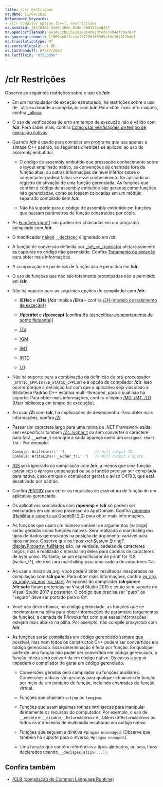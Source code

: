 ```yaml
---
title: /clr Restrições
ms.date: 11/04/2016
helpviewer_keywords:
- /clr compiler option [C++], restrictions
ms.assetid: 385f6462-2c68-46d6-810e-469553ead447
ms.openlocfilehash: 641e83cb85b6282e8c4c82dfed8c4b44fc4a7e8f
ms.sourcegitcommit: 1f009ab0f2cc4a177f2d1353d5a38f164612bdb1
ms.translationtype: MT
ms.contentlocale: pt-BR
ms.lasthandoff: 07/27/2020
ms.locfileid: "87223896"
---
```

# <a name="clr-restrictions"></a>/clr Restrições

Observe as seguintes restrições sobre o uso de **/clr**:

- Em um manipulador de exceção estruturado, há restrições sobre o uso de `_alloca` durante a compilação com **/clr**. Para obter mais informações, confira [_alloca](../../c-runtime-library/reference/alloca.md).

- O uso de verificações de erro em tempo de execução não é válido com **/clr**. Para saber mais, confira [Como usar verificações de tempo de execução nativas](/visualstudio/debugger/how-to-use-native-run-time-checks).

- Quando **/clr** é usado para compilar um programa que usa apenas a sintaxe C++ padrão, as seguintes diretrizes se aplicam ao uso do assembly embutido:

  - O código de assembly embutido que pressupõe conhecimento sobre o layout empilhado nativo, as convenções de chamada fora da função atual ou outras informações de nível inferior sobre o computador poderá falhar se esse conhecimento for aplicado ao registro de ativação de uma função gerenciada. As funções que contêm o código de assembly embutido são geradas como funções não gerenciadas, como se fossem colocadas em um módulo separado compilado sem **/clr**.

  - Não há suporte para o código de assembly embutido em funções que passam parâmetros de função construídos por cópia.

- As [Funções vprintf](../../c-runtime-library/vprintf-functions.md) não podem ser chamadas em um programa compilado com **/clr**.

- O modificador [naked](../../cpp/naked-cpp.md) [__declspec](../../cpp/declspec.md) é ignorado em /clr.

- A função de conversão definida por [_set_se_translator](../../c-runtime-library/reference/set-se-translator.md) afetará somente as capturas no código não gerenciado. Confira [Tratamento de exceção](../../extensions/exception-handling-cpp-component-extensions.md) para obter mais informações.

- A comparação de ponteiros de função não é permitida em **/clr**.

- O uso de funções que não são totalmente prototipadas não é permitido em **/clr**.

- Não há suporte para as seguintes opções do compilador com **/clr**:

  - **/EHsc** e **/EHs** [**/clr** implica **/EHa** – confira [/EH (modelo de tratamento de exceção)](eh-exception-handling-model.md)]

  - **/fp:strict** e **/fp:except** [confira [/fp (especificar comportamento de ponto flutuante)](fp-specify-floating-point-behavior.md)]

  - [/Zd](z7-zi-zi-debug-information-format.md)

  - [/GM](gm-enable-minimal-rebuild.md)

  - [/MT](md-mt-ld-use-run-time-library.md)

  - [/RTC](rtc-run-time-error-checks.md)

  - [/ZI](z7-zi-zi-debug-information-format.md)

- Não há suporte para a combinação da definição de pré-processador `_STATIC_CPPLIB` (`/D_STATIC_CPPLIB`) e a opção do compilador **/clr**. Isso ocorre porque a definição faz com que o aplicativo seja vinculado à Biblioteca Padrão C++ estática multi-threaded, para a qual não há suporte. Para obter mais informações, confira o tópico [/MD, /MT, /LD (Usar biblioteca em tempo de execução)](md-mt-ld-use-run-time-library.md).

- Ao usar **/Zi** com **/clr**, há implicações de desempenho. Para obter mais informações, confira [/Zi](z7-zi-zi-debug-information-format.md).

- Passar um caractere largo para uma rotina de .NET Framework saída sem especificar também [/Zc: wchar_t](zc-wchar-t-wchar-t-is-native-type.md) ou sem converter o caractere para fará **`__wchar_t`** com que a saída apareça como um `unsigned short int` . Por exemplo:

    ```cpp
    Console::WriteLine(L' ')              // Will output 32.
    Console::WriteLine((__wchar_t)L' ')   // Will output a space.
    ```

- [/GS](gs-buffer-security-check.md) será ignorado na compilação com **/clr**, a menos que uma função esteja sob o `#pragma` [unmanaged](../../preprocessor/managed-unmanaged.md) ou se a função precisar ser compilada para nativa, caso em que o compilador gerará o aviso C4793, que está desativado por padrão.

- Confira [/ENTRY](entry-entry-point-symbol.md) para obter os requisitos de assinatura de função de um aplicativo gerenciado.

- Os aplicativos compilados com **/openmp** e **/clr** só podem ser executados em um único processo do AppDomain.  Confira [/openmp (Habilitar o suporte ao OpenMP 2.0)](openmp-enable-openmp-2-0-support.md) para obter mais informações.

- As funções que usam um número variável de argumentos (varargs) serão geradas como funções nativas. Será realizado o marshaling dos tipos de dados gerenciados na posição de argumento variável para tipos nativos. Observe que os tipos <xref:System.String?displayProperty=fullName> são, na verdade, cadeias de caracteres largos, mas é realizado o marshaling deles para cadeias de caracteres de byte único. Portanto, se um especificador de printf for %S (wchar_t*), ele realizará marshaling para uma cadeia de caracteres %s.

- Ao usar a macro va_arg, você poderá obter resultados inesperados na compilação com **/clr:pure**. Para obter mais informações, confira [va_arg, va_copy, va_end, va_start](../../c-runtime-library/reference/va-arg-va-copy-va-end-va-start.md). As opções do compilador **/clr:pure** e **/clr:safe** foram preteridas no Visual Studio 2015 e estão sem suporte no Visual Studio 2017 e posterior. O código que precisa ser "puro" ou "seguro" deve ser portado para o C#.

- Você não deve chamar, no código gerenciado, as funções que se movimentam na pilha para obter informações de parâmetro (argumentos de função); a camada de P/Invoke faz com que essas informações estejam mais abaixo na pilha.  Por exemplo, não compile proxy/stub com **/clr**.

- As funções serão compiladas em código gerenciado sempre que possível, mas nem todos os constructos C++ podem ser convertidos em código gerenciado.  Essa determinação é feita por função. Se qualquer parte de uma função não puder ser convertida em código gerenciado, a função inteira será convertida em código nativo. Os casos a seguir impedem o compilador de gerar um código gerenciado.

  - Conversões geradas pelo compilador ou funções auxiliares. Conversões nativas são geradas para qualquer chamada de função por meio de um ponteiro de função, incluindo chamadas de função virtual.

  - Funções que chamam `setjmp` ou `longjmp`.

  - Funções que usam algumas rotinas intrínsecas para manipular diretamente os recursos do computador. Por exemplo, o uso de `__enable` e `__disable`, `_ReturnAddress` e `_AddressOfReturnAddress` ou todos os intrínsecos de multimídia resultarão em código nativo.

  - Funções que seguem a diretiva `#pragma unmanaged`. (Observe que também há suporte para o inverso, `#pragma managed`.)

  - Uma função que contém referências a tipos alinhados, ou seja, tipos declarados usando `__declspec(align(...))`.

## <a name="see-also"></a>Confira também

- [/CLR (compilação do Common Language Runtime)](clr-common-language-runtime-compilation.md)
